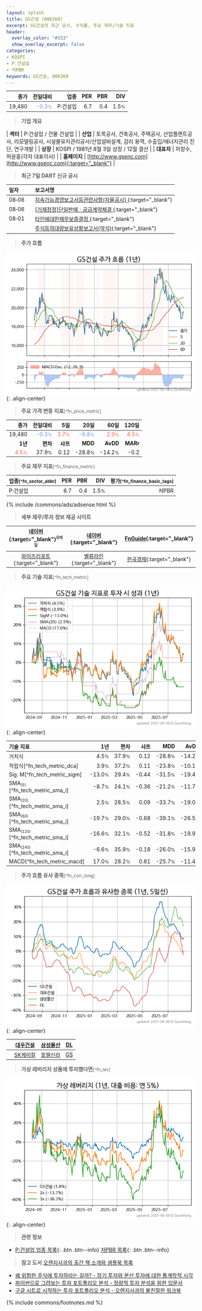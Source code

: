```yaml
---
layout: splash
title: GS건설 (006360)
excerpt: GS건설의 최근 공시, 수익률, 주요 재무/기술 지표
header:
  overlay_color: "#333"
  show_overlay_excerpt: false
categories:
- KOSPI
- P:건설업
- 저PBR
keywords: GS건설, 006360
---
```


| **종가** | **전일대비** | **업종** | **PER** | **PBR** | **DIV** |
| -------: | -----------: | -------: | ------: | ------: | ------: |
| 19,480 | <span style="color: cornflowerblue">-0.3<small>%</small></span> | P:건설업 | 6.7 | 0.4 | 1.5<small>%</small> |

<!-- more -->


> **기업 개요**<a id="company"></a>

| <span style="white-space:nowrap;">**섹터**</span> | P:건설업 / 건물 건설업 |
| <span style="white-space:nowrap;">**산업**</span> | 토목공사, 건축공사, 주택공사, 산업플랜트공사, 리모델링공사, 시설물유지관리공사/산업설비설계, 감리 용역, 수출입/에너지관리 진단, 연구개발 |
| <span style="white-space:nowrap;">**상장**</span> | KOSPI / 1981년 8월 3일 상장 / 12월 결산 |
| <span style="white-space:nowrap;">**대표자**</span> | 허창수, 허윤홍(각자 대표이사) |
| <span style="white-space:nowrap;">**홈페이지**</span> | [http://www.gsenc.com](http://www.gsenc.com){:target="_blank"} |


> **최근 7일 DART 신규 공시**<a id="dart"></a>

| **일자** |      | **보고서명** |
| :------- | :--- | :----------- |
| 08&#x2011;08 | | [지속가능경영보고서등관련사항(자율공시)              ](https://dart.fss.or.kr/dsaf001/main.do?rcpNo=20250808800090){:target="_blank"} |
| 08&#x2011;06 | | [[기재정정]단일판매ㆍ공급계약체결              ](https://dart.fss.or.kr/dsaf001/main.do?rcpNo=20250806800521){:target="_blank"} |
| 08&#x2011;01 | | [타인에대한채무보증결정              ](https://dart.fss.or.kr/dsaf001/main.do?rcpNo=20250801800811){:target="_blank"} |
|  | | [주식등의대량보유상황보고서(약식)](https://dart.fss.or.kr/dsaf001/main.do?rcpNo=20250801000212){:target="_blank"} |


> **주가 흐름**<a id="price"></a>

![006360](/stock/images/006360.png){: .align-center}


> **주요 가격 변동 지표**<small>[^fn_price_metric]</small>

| **종가** | **전일대비** | **5일** | **20일** | **60일** | **120일** |
| -------: | -----------: | ------: | -------: | -------: | --------: |
| 19,480 | <span style="color: cornflowerblue">-0.3<small>%</small></span> | <span style="color: tomato">3.7<small>%</small></span> | <span style="color: cornflowerblue">-6.8<small>%</small></span> | <span style="color: tomato">2.9<small>%</small></span> | <span style="color: tomato">4.5<small>%</small></span> |
| **1년** | **편차** | **샤프** | **MDD** | **AvDD** | **MARr** |
| <span style="color: tomato">4.5<small>%</small></span> | 37.9<small>%</small> | 0.12 | -28.8<small>%</small> | -14.2<small>%</small> | -0.2 |


> **주요 재무 지표**<small>[^fn_finance_metric]</small>

| **업종**<small>[^fn_sector_abbr]</small> | **PER** | **PBR** | **DIV** | **평가**<small>[^fn_finance_basic_tags]</small> |
| :--------------------------------------- | ------: | ------: | ------: | ----------------------------------------------: |
| P:건설업 | 6.7 | 0.4 | 1.5<small>%</small> | 저PBR |



{% include /commons/ads/adsense.html %}

> **세부 재무/투자 정보 제공 사이트**

| [네이버](https://m.stock.naver.com/domestic/stock/006360/finance/summary){:target="_blank"}<sup><small>모바일</small></sup> | [네이버](https://finance.naver.com/item/coinfo.naver?code=006360){:target="_blank"} | [FnGuide](https://comp.fnguide.com/SVO2/ASP/SVD_Invest.asp?gicode=A006360&MenuYn=Y){:target="_blank"} |
| :---: | :---: | :---: |
| [와이즈리포트](https://comp.wisereport.co.kr/company/c1040001.aspx?cmp_cd=006360){:target="_blank"} | [밸류라인](https://www.valueline.co.kr/finance/summary/006360){:target="_blank"} | [한국경제](https://markets.hankyung.com/stock/006360/financial-summary){:target="_blank"} |


> **주요 기술 지표**<small>[^fn_tech_metric]</small>


![006360](/stock/images/006360_tech.png){: .align-center}

| **기술 지표** | **1년** | **편차** | **샤프** | **MDD** | **AvDD** |
| :------------ | ------: | -----------: | -------: | ------: | -------: |
| 거치식 | 4.5<small>%</small> | 37.9<small>%</small> | 0.12 | -28.8<small>%</small> | -14.2<small>%</small> |
| 적립식[^fn_tech_metric_dca] | 3.9<small>%</small> | 37.2<small>%</small> | 0.11 | -23.8<small>%</small> | -10.1<small>%</small> |
| Sig. M[^fn_tech_metric_sigm] | -13.0<small>%</small> | 29.4<small>%</small> | -0.44 | -31.5<small>%</small> | -19.4<small>%</small> |
| SMA<small><sub>(5)</sub></small>[^fn_tech_metric_sma_i] | -8.7<small>%</small> | 24.1<small>%</small> | -0.36 | -21.2<small>%</small> | -11.7<small>%</small> |
| SMA<small><sub>(20)</sub></small>[^fn_tech_metric_sma_i] | 2.5<small>%</small> | 28.5<small>%</small> | 0.09 | -33.7<small>%</small> | -19.0<small>%</small> |
| SMA<small><sub>(60)</sub></small>[^fn_tech_metric_sma_i] | -19.7<small>%</small> | 29.0<small>%</small> | -0.68 | -39.1<small>%</small> | -26.5<small>%</small> |
| SMA<small><sub>(120)</sub></small>[^fn_tech_metric_sma_i] | -16.6<small>%</small> | 32.1<small>%</small> | -0.52 | -31.8<small>%</small> | -19.9<small>%</small> |
| SMA<small><sub>(240)</sub></small>[^fn_tech_metric_sma_i] | -6.6<small>%</small> | 35.9<small>%</small> | -0.18 | -26.0<small>%</small> | -15.9<small>%</small> |
| MACD[^fn_tech_metric_macd] | 17.0<small>%</small> | 28.2<small>%</small> | 0.61 | -25.7<small>%</small> | -11.4<small>%</small> |


> **주가 흐름 유사 종목**<a id="corr"></a><small>[^fn_corr_long]</small>

![006360](/stock/images/006360_corr.png){: .align-center}

|       | [대우건설](/047040/) | [삼성물산](/028260/) | [DL](/000210/) |
| :---: | :------------------------------------: | :------------------------------------: | :------------------------------------: |
|       | [SK케미칼](/285130/) | [호텔신라](/008770/) | [GS](/078930/) |


> **가상 레버리지 상품에 투자했다면**<a id="2x"></a><small>[^fn_lev]</small>

![006360](/stock/images/006360_2x.png){: .align-center}


> **관련 정보**

- [P:건설업 업종 목록](/stats/sector/kospi_업종_건설업_종목/){: .btn .btn--info} [저PBR 목록](/fn/fn_low_pbr/){: .btn .btn--info}

> **참고 도서** [오렌지사과의 출간 책 소개와 샘플북 목록](https://kongdori.tistory.com/691)

- [왜 위험한 주식에 투자하라는 걸까? - 장기 투자와 분산 투자에 대한 통계학적 시각](https://kongdori.tistory.com/421)
- [파이썬으로 그려보는 투자 포트폴리오 분석  - 정량적 투자 분석을 위한 입문서](https://kongdori.tistory.com/643)
- [구글 시트로 시작하는 투자 포트폴리오 분석 - 오렌지사과의 불친절한 워크북](https://kongdori.tistory.com/449)


{% include commons/footnotes.md %}